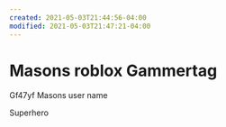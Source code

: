 ```yaml
---
created: 2021-05-03T21:44:56-04:00
modified: 2021-05-03T21:47:21-04:00
---
```


# Masons roblox Gammertag

Gf47yf  Masons user name 

Superhero